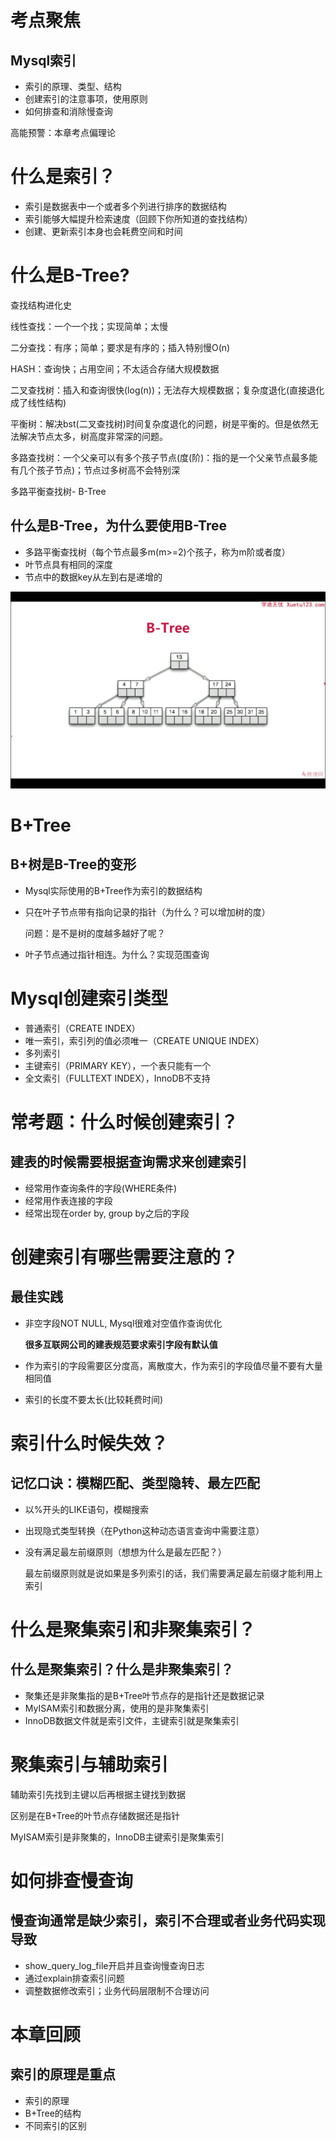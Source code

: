 # 考点聚焦

## Mysql索引

* 索引的原理、类型、结构
* 创建索引的注意事项，使用原则
* 如何排查和消除慢查询

高能预警：本章考点偏理论

# 什么是索引？

* 索引是数据表中一个或者多个列进行排序的数据结构
* 索引能够大幅提升检索速度（回顾下你所知道的查找结构）
* 创建、更新索引本身也会耗费空间和时间

# 什么是B-Tree?

查找结构进化史

线性查找：一个一个找；实现简单；太慢

二分查找：有序；简单；要求是有序的；插入特别慢O(n)

HASH：查询快；占用空间；不太适合存储大规模数据

二叉查找树：插入和查询很快(log(n))；无法存大规模数据；复杂度退化(直接退化成了线性结构)

平衡树：解决bst(二叉查找树)时间复杂度退化的问题，树是平衡的。但是依然无法解决节点太多，树高度非常深的问题。

多路查找树：一个父亲可以有多个孩子节点(度(阶)：指的是一个父亲节点最多能有几个孩子节点)；节点过多树高不会特别深

多路平衡查找树-  B-Tree

## 什么是B-Tree，为什么要使用B-Tree

* 多路平衡查找树（每个节点最多m(m>=2)个孩子，称为m阶或者度）
* 叶节点具有相同的深度
* 节点中的数据key从左到右是递增的

![B-Tree](Picture\B-Tree.png)

# B+Tree

## B+树是B-Tree的变形

* Mysql实际使用的B+Tree作为索引的数据结构

* 只在叶子节点带有指向记录的指针（为什么？可以增加树的度）

  问题：是不是树的度越多越好了呢？

* 叶子节点通过指针相连。为什么？实现范围查询

# Mysql创建索引类型

* 普通索引（CREATE INDEX）
* 唯一索引，索引列的值必须唯一（CREATE UNIQUE INDEX）
* 多列索引
* 主键索引（PRIMARY KEY），一个表只能有一个
* 全文索引（FULLTEXT INDEX），InnoDB不支持

# 常考题：什么时候创建索引？

## 建表的时候需要根据查询需求来创建索引

* 经常用作查询条件的字段(WHERE条件)
* 经常用作表连接的字段
* 经常出现在order by, group by之后的字段

# 创建索引有哪些需要注意的？

## 最佳实践

* 非空字段NOT NULL, Mysql很难对空值作查询优化

  **很多互联网公司的建表规范要求索引字段有默认值**

* 作为索引的字段需要区分度高，离散度大，作为索引的字段值尽量不要有大量相同值

* 索引的长度不要太长(比较耗费时间)

# 索引什么时候失效？

## 记忆口诀：模糊匹配、类型隐转、最左匹配

* 以%开头的LIKE语句，模糊搜索

* 出现隐式类型转换（在Python这种动态语言查询中需要注意）

* 没有满足最左前缀原则（想想为什么是最左匹配？）

  最左前缀原则就是说如果是多列索引的话，我们需要满足最左前缀才能利用上索引

# 什么是聚集索引和非聚集索引？

## 什么是聚集索引？什么是非聚集索引？

* 聚集还是非聚集指的是B+Tree叶节点存的是指针还是数据记录
* MyISAM索引和数据分离，使用的是非聚集索引
* InnoDB数据文件就是索引文件，主键索引就是聚集索引

# 聚集索引与辅助索引

辅助索引先找到主键以后再根据主键找到数据

区别是在B+Tree的叶节点存储数据还是指针

MyISAM索引是非聚集的，InnoDB主键索引是聚集索引

# 如何排查慢查询

## 慢查询通常是缺少索引，索引不合理或者业务代码实现导致

* show_query_log_file开启并且查询慢查询日志
* 通过explain排查索引问题
* 调整数据修改索引；业务代码层限制不合理访问

# 本章回顾

## 索引的原理是重点

* 索引的原理
* B+Tree的结构
* 不同索引的区别



